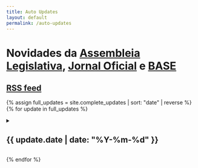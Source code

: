 ```yaml
---
title: Auto Updates
layout: default
permalink: /auto-updates
---
```

# Novidades da [Assembleia Legislativa](https://www.alra.pt/), [Jornal Oficial](https://jo.azores.gov.pt/) e [BASE](https://www.base.gov.pt)

## [RSS feed](/alra-rss.xml)

{% assign full_updates = site.complete_updates | sort: "date" | reverse %}
{% for update in full_updates %}  <p>
  <details>
  <summary>
  <h2>{{ update.date | date: "%Y-%m-%d"  }}</h2>
  </summary>
      {{ update.content }}
  </details>
  </p>
{% endfor %}
